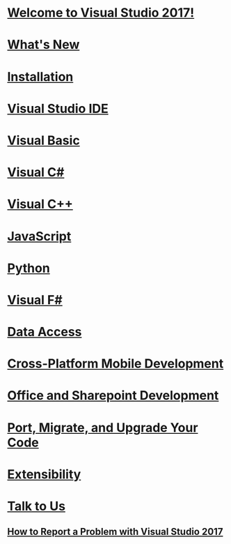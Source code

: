 # [Welcome to Visual Studio 2017!](welcome-to-visual-studio.md)
# [What's New](ide/whats-new-in-visual-studio.md)
# [Installation](install/TOC.md)
# [Visual Studio IDE](ide/TOC.md)
# [Visual Basic](/dotnet/articles/visual-basic)
# [Visual C#](/dotnet/articles/csharp)
# [Visual C++](/cpp/top/visual-cpp-in-visual-studio)
# [JavaScript](/scripting/javascript)
# [Python](python/getting-started-with-python.md)
# [Visual F#](/dotnet/articles/fsharp/)
# [Data Access](data-tools/TOC.md)
# [Cross-Platform Mobile Development](cross-platform/cross-platform-mobile-development-in-visual-studio.md)
# [Office and Sharepoint Development](vsto/office-and-sharepoint-development-in-visual-studio.md)
# [Port, Migrate, and Upgrade Your Code](porting\port-migrate-and-upgrade-visual-studio-projects.md)
# [Extensibility](extensibility/extensibility-in-visual-studio.md)
# [Talk to Us](ide/talk-to-us.md)
## [How to Report a Problem with Visual Studio 2017](ide/how-to-report-a-problem-with-visual-studio-2017.md)

